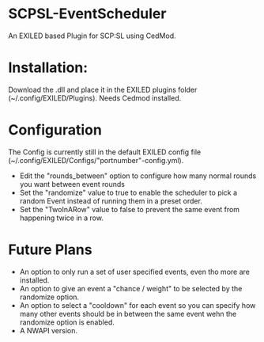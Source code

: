 # SCPSL-EventScheduler
An EXILED based Plugin for SCP:SL using CedMod.

# Installation:
Download the .dll and place it in the EXILED plugins folder (~/.config/EXILED/Plugins).
Needs Cedmod installed.


# Configuration 
The Config is currently still in the default EXILED config file (~/.config/EXILED/Configs/"portnumber"-config.yml).
- Edit the "rounds_between" option to configure how many normal rounds you want between event rounds
- Set the "randomize" value to true to enable the scheduler to pick a random Event instead of running them in a preset order.
- Set the "TwoInARow" value to false to prevent the same event from happening twice in a row.

# Future Plans
- An option to only run a set of user specified events, even tho more are installed.
- An option to give an event a "chance / weight" to be selected by the randomize option.
- An option to select a "cooldown" for each event so you can specify how many other events should be in between the same event wehn the randomize option is enabled.
- A NWAPI version.
